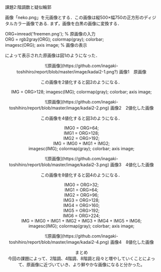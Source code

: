 課題2:階調数と疑似輪郭

画像「neko.png」を元画像とする．この画像は縦500×幅750の正方形のディジタルカラー画像である.
まず，画像を白黒の画像に変換する．

ORG=imread('freemen.png'); % 原画像の入力  
ORG = rgb2gray(ORG); colormap(gray); colorbar;  
imagesc(ORG); axis image; % 画像の表示  

によって表示された原画像は図1のようになった．
<div align="center">
![原画像](https://github.com/inagaki-toshihiro/report/blob/master/image/kadai2-1.png?)  
画像1　原画像

この画像を2値化すると図2のようになる．

IMG = ORG>128; imagesc(IMG); colormap(gray); colorbar; axis image;
<div align="center">
![原画像](https://github.com/inagaki-toshihiro/report/blob/master/image/kadai2-2.png)  
画像2　2値化した画像

この画像を4値化すると図3のようになる．

IMG0 = ORG>64;  
IMG1 = ORG>128;  
IMG2 = ORG>192;  
IMG = IMG0 + IMG1 + IMG2;  
imagesc(IMG); colormap(gray); colorbar; axis image;  
<div align="center">
![原画像](https://github.com/inagaki-toshihiro/report/blob/master/image/kadai2-3.png)  
画像3　4値化した画像

この画像を8値化すると図4のようになる．

IMG0 = ORG>32;  
IMG1 = ORG>64;  
IMG2 = ORG>96;  
IMG3 = ORG>128;  
IMG4 = ORG>160;  
IMG5 = ORG>192;  
IMG6 = ORG>224;  
IMG = IMG0 + IMG1 + IMG2 + IMG3 + IMG4 + IMG5 + IMG6;  
imagesc(IMG); colormap(gray); colorbar; axis image;  
<div align="center">
![原画像](https://github.com/inagaki-toshihiro/report/blob/master/image/kadai2-4.png)  
画像4　8値化した画像

まとめ  
今回の課題によって、2階調、4階調、8階調と段々と増やしていくことによって、原画像に近づいていき、より鮮やかな画像になると分かった。
